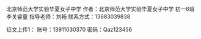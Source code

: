 北京师范大学实验华夏女子中学
作者：北京师范大学实验华夏女子中学 初一6班 李关睿童
指导老师：刘畅
联系方式：13683039838

征文上传1：
账号：13911030370
密码：Qaz123456
